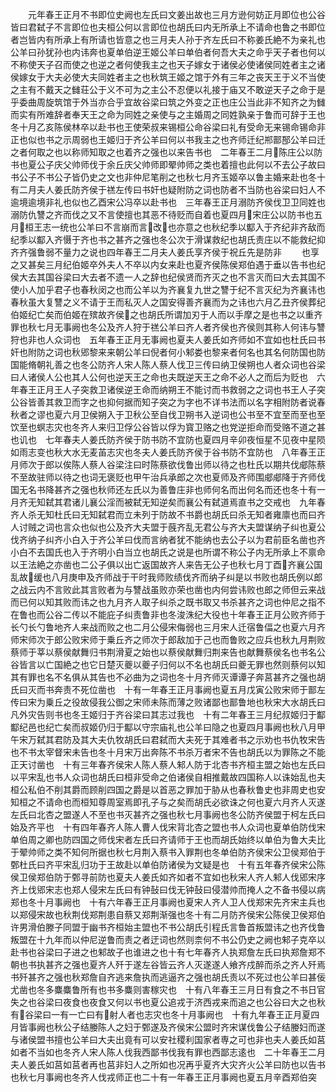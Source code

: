 <!-- { "loadSidebar": true } -->
　　元年春王正月不书即位史阙也左氏曰文姜出故也三月方逊何妨正月即位也公谷皆曰君弑子不言即位也夫桓公何以言即位也胡氏曰内无所承上不请命也鲁之书即位者岂皆内有所承上有所请也皆意之也三月夫人孙于齐左氏曰不称姜氏絶不为亲礼也公羊曰孙犹孙也内讳奔也夏单伯逆王姬公羊曰单伯者何吾大夫之命乎天子者也何以不称使天子召而使之也逆之者何使我主之也天子嫁女于诸侯必使诸侯同姓者主之诸侯嫁女于大夫必使大夫同姓者主之也秋筑王姬之馆于外有三年之丧天王于义不当使之主有不戴天之雠荘公于义不可为之主公不忍便以礼接于庙又不敢逆天子之命于是乎委曲周旋筑馆于外当亦合乎宜故谷梁曰筑之外变之正也庄公当此非不知齐之为雠而实有所难辞者奉天王之命为同姓之亲使与之主婚周之同姓孰亲于鲁而可辞于王也冬十月乙亥陈侯林卒以赴书也王使荣叔来锡桓公命谷梁曰礼有受命无来锡命锡命非正也似也书之示周弱也王姬归于齐公羊曰何以书我主之也齐师迁纪郱鄑郚公羊曰迁之者何取之也以称师知取之也着齐之强也以来告书也　二年春王二月陈庄公以防书也夏公子庆父帅师伐于余丘庆父帅师即翚帅师之类也着擅也此何以不去公子故曰书公子不书公子皆仍史之文也非仲尼笔削之也秋七月齐玉姬卒以鲁主婚来赴也冬十有二月夫人姜氏防齐侯于禚左传曰书奸也疑附防之词也防者不当防也谷梁曰妇人不逾境逾境非礼也似也乙酉宋公冯卒以赴书也　三年春王正月溺防齐侯伐卫卫同姓也溺防仇讐之齐而伐之又不言使擅也其恶不待贬而自着也夏四月宋庄公以防书也五月桓王志一统也公羊曰不言崩而言改也亦意之也秋纪季以酅入于齐纪非齐敌而纪季以酅入齐慑于齐也书之甚齐之强也冬公次于滑谋救纪也胡氏责庄以不能救纪抑齐齐强鲁弱不量力之说也四年春王二月夫人姜氏享齐侯于祝丘先是防非
　　也享之又甚矣三月纪伯姬卒外夫人不卒以内女来赴也夏齐侯陈侯郑伯遇于垂以告书也纪侯大去其国谷梁曰大去者不遗一人之辞也纪侯贤而齐灭之也不言灭而曰大去其国不使小人加乎君子也春秋闵之也而公羊以为齐襄复九世之讐于纪不言灭纪为齐襄讳也春秋虽大复讐之义不请于王而私灭人之国安得善齐襄而为之讳也六月乙丑齐侯葬纪伯姬纪亡矣而伯姬在殡故齐侯之也胡氏所谓加刃于人而以手摩之是也书之以重齐罪也秋七月无事阙也冬公及齐人狩于禚公羊曰齐人者齐侯也齐侯则其称人何讳与讐狩也非也人众词也　五年春王正月无事阙也夏夫人姜氏如齐师如不宜如也杜氏曰书奸也附防之词也秋郳黎来来朝公羊曰倪者何小邾娄也黎来者何名也其名何防国也防国能脩朝礼善之也冬公防齐人宋人陈人蔡人伐卫三传曰纳卫侯朔也人者众词也谷梁曰人诸侯人公也其人公何也逆天王之命也夫既逆天王之命不必人之而后为贬也　六年春王正月王人子突救卫诸侯逆王命而纳朔王不能讨而书救弱之之词也书王人子突公谷皆善其救卫而字之也抑何据而知子突之为字也不详书法而以名字相附防者说春秋者之谬也夏六月卫侯朔入于卫秋公至自伐卫朔书入逆词也公书至不宜至而至也至饮至也螟志灾也冬齐人来归卫俘公谷皆以俘为寳卫赂之也党逆拒命而受赂不道之甚也讥也　七年春夫人姜氏防齐侯于防书防不宜防也夏四月辛卯夜恒星不见夜中星陨如雨志变也秋大水无麦苖志灾也冬夫人姜氏防齐侯于谷书防不宜防也　八年春王正月师次于郎以俟陈人蔡人谷梁注曰时陈蔡欲伐鲁出师以待之也杜氏以期共伐郕陈蔡不至故驻师以待之也词无褒贬也甲午治兵承郎之次也夏师及齐师围郕郕降于齐师伐国无名书降甚齐之强也秋师还左氏以为善鲁庄非也师何名而出何名而还也冬十有一月齐无知弑其君诸儿襄公淫而被弑无知逆矣而襄公有弑道焉直书之交戒也　九年春齐人杀无知杜氏曰无知弑君而立未列于防故不书爵也胡氏曰杀无知者雍廪也而曰齐人讨贼之词也言众也似也公及齐大夫盟于蔇齐乱无君公与齐大夫盟谋纳子纠也夏公伐齐纳子纠齐小白入于齐公羊曰伐而言纳者犹不能纳也去公子以为君前臣名凿也齐小白不去国氏也入于齐明小白当立也胡氏之说是也所谓不称公子内无所承上不禀命以王法絶之亦凿也二公子俱以出亡返国故齐人来告无公子也秋七月丁酉齐襄公国乱故缓也八月庚申及齐师战于干时我师败绩伐齐而纳子纠是以书败也胡氏例以郎之战云内不言败此其言败者为与讐战虽败亦荣也凿也内何尝讳败也郎之师但云来战而已何以知其败而讳之也九月齐人取子纠杀之既书取又书杀甚齐之词也仲尼之指不在鲁也而公谷二传以不能庇子纠责鲁非也冬浚洙纪大役也十年春王正月公败齐师于长勺长勺鲁地齐人来战而败之也二月公侵宋侮弱也三月宋人迁宿鲁偪之也夏六月齐师宋师次于郎公败宋师于乗丘齐之师次于郎敌加于己也而鲁败之应兵也秋九月荆败蔡师于莘以蔡侯献舞归书荆滑夏之始也以蔡侯献舞归荆来告也献舞蔡侯名也书名公谷皆言以亡国絶之也它日楚灭夔以夔子归何以不名也胡氏曰夔无罪也然则蔡何以知其有罪也名不名俱从其告也不必曲为之词也冬十月齐师灭谭谭子奔莒甚齐之强也胡氏曰灭而书奔责不死位凿也　十有一年春王正月事阙也夏五月戊寅公败宋师于鄑左传曰宋为乗丘之役故侵我公御之宋师未陈而薄之败诸鄙也鄑鲁地也秋宋大水胡氏曰凡外灾告则书也冬王姬归于齐谷梁曰其志过我也　十有二年春王三月纪叔姬归于酅酅纪邑也纪亡矣而叔姬仍归于酅以守宗庙礼也公羊曰隐之也夏四月事阙也秋八月甲午宋万弑其君防及其大夫仇牧胡氏曰君弑而大夫死于其难者书之示劝也书仇牧宋告也不书太宰督宋未告也冬十月宋万出奔陈不书杀万者宋不告也胡氏以为罪陈之不能正天讨凿也　十有三年春齐侯宋人陈人蔡人邾人防于北杏书齐桓主盟之始也左氏曰以平宋乱也书人众词也胡氏曰桓非受命之伯诸侯自相推戴故四国称人以诛始乱也夫桓公私伯不削其爵而顾削四国之爵是以首恶之罪加于胁从也春秋鲁史也非周史也安知桓之不请命也而桓知尊周室焉即孔子与之矣而胡氏必欲诛之何也夏六月齐人灭遂左氏曰北杏之盟遂人不至也书灭甚齐之强也秋七月事阙也冬公防齐侯盟于柯左氏曰始及齐平也　十有四年春齐人陈人曹人伐宋背北杏之盟也书人众词也夏单伯防伐宋单伯周之卿也防四国之师伐宋者左氏曰齐请师于王也而胡氏始终以单伯为鲁大夫比于翚帅师之类不知何所据也秋七月荆入蔡书入罪荆也冬单伯防齐侯宋公卫侯郑伯于鄄杜氏曰齐平宋乱归功于王故赴以单伯防诸侯为文疑是也　十有五年春齐侯宋公陈侯卫侯郑伯防于鄄寻前防也夏夫人姜氏如齐如者不宜如也秋宋人齐人邾人伐郳宋序齐上伐郳宋志也郑人侵宋左氏曰有钟鼔曰伐无钟鼔曰侵潜帅而掩人之不备书侵以病郑也冬十月事阙也　十有六年春王正月事阙也夏宋人齐人卫人伐郑宋先齐宋主兵也以郑侵宋故也秋荆伐郑荆患自蔡又郑荆渐强也冬十有二月防齐侯宋公陈侯卫侯郑伯许男滑伯滕子同盟于幽书齐桓始主盟也不书公胡氏引程氏言鲁首叛盟讳之也齐伐鲁叛盟在十九年而以仲尼逆鲁而责之者迂词也然则柰何不书公仍史之阙也邾子克卒以赴书也谷梁曰子进之也邾故子也谁进之也十有七年春齐人执郑詹左氏曰执郑詹郑不朝也书执甚齐之强也夏齐人歼于遂左谷皆云齐人灭遂遂人飨齐戍醉而杀之齐人歼焉书歼甚齐之强也秋郑詹自齐逃来詹执而逃逼齐之强也胡氏责以不死过也公羊曰甚佞尤凿也冬多麋麋鲁所有也书多麋则害稼灾也　十有八年春王三月日有食之不书日官失之也谷梁曰夜食也夜食又何以书也夏公追戎于济西戎来而追之也公谷曰大之也秋有谷梁曰一有一亡曰有射人者也志灾也冬十月事阙也　十有九年春王正月夏四月皆事阙也秋公子结媵陈人之妇于鄄遂及齐侯宋公盟时齐宋谋伐鲁公子结媵妇而遂与诸侯盟书擅也公羊曰大夫出竟有可以安社稷利国家者専之可也非也夫人姜氏如莒如者不当如也冬齐人宋人陈人伐我西鄙书伐我有罪也西鄙志逺也　二十年春王二月夫人姜氏如莒如莒者再也莒非妇人之所如也况再乎夏齐大灾齐火公羊曰防也以告书也秋七月事阙也冬齐人伐戎师正也二十有一年春王正月事阙也夏五月辛酉郑伯突
